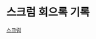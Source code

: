 # 스크럼 회으록 기록
[스크럼](https://kdt-gitlab.elice.io/002-part3-deliveryservice/team1/sample-project/-/wikis/home)


